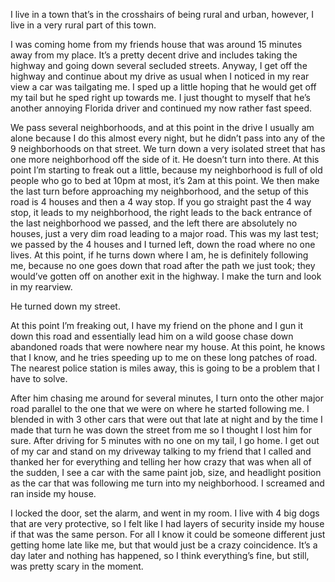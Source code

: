 I live in a town that’s in the crosshairs of being rural and urban, however, I live in a very rural part of this town. 

I was coming home from my friends house that was around 15 minutes away from my place. It’s a pretty decent drive and includes taking the highway and going down several secluded streets. Anyway, I get off the highway and continue about my drive as usual when I noticed in my rear view a car was tailgating me. I sped up a little hoping that he would get off my tail but he sped right up towards me. I just thought to myself that he’s another annoying Florida driver and continued my now rather fast speed.

We pass several neighborhoods, and at this point in the drive I usually am alone because I do this almost every night, but he didn’t pass into any of the 9 neighborhoods on that street. We turn down a very isolated street that has one more neighborhood off the side of it. He doesn’t turn into there. At this point I’m starting to freak out a little, because my neighborhood is full of old people who go to bed at 10pm at most, it’s 2am at this point. We then make the last turn before approaching my neighborhood, and the setup of this road is 4 houses and then a 4 way stop. If you go straight past the 4 way stop, it leads to my neighborhood, the right leads to the back entrance of the last neighborhood we passed, and the left there are absolutely no houses, just a very dim road leading to a major road. This was my last test; we passed by the 4 houses and I turned left, down the road where no one lives. At this point, if he turns down where I am, he is definitely following me, because no one goes down that road after the path we just took; they would’ve gotten off on another exit in the highway. I make the turn and look in my rearview. 

He turned down my street. 

At this point I’m freaking out, I have my friend on the phone and I gun it down this road and essentially lead him on a wild goose chase down abandoned roads that were nowhere near my house. At this point, he knows that I know, and he tries speeding up to me on these long patches of road. The nearest police station is miles away, this is going to be a problem that I have to solve. 

After him chasing me around for several minutes, I turn onto the other major road parallel to the one that we were on where he started following me. I blended in with 3 other cars that were out that late at night and by the time I made that turn he was down the street from me so I thought I lost him for sure. After driving for 5 minutes with no one on my tail, I go home. I get out of my car and stand on my driveway talking to my friend that I called and thanked her for everything and telling her how crazy that was when all of the sudden, I see a car with the same paint job, size, and headlight position as the car that was following me turn into my neighborhood.  I screamed and ran inside my house. 

I locked the door, set the alarm, and went in my room. I live with 4 big dogs that are very protective, so I felt like I had layers of security inside my house if that was the same person. For all I know it could be someone different just getting home late like me, but that would just be a crazy coincidence. It’s a day later and nothing has happened, so I think everything’s fine, but still, was pretty scary in the moment.